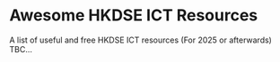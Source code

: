 # Awesome HKDSE ICT Resources
A list of useful and free HKDSE ICT resources (For 2025 or afterwards)
TBC...
